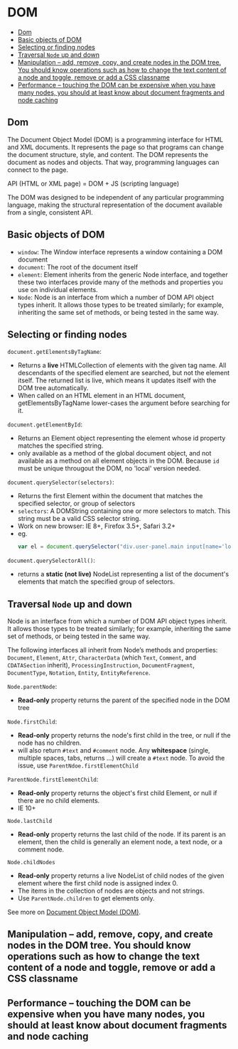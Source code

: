 # DOM <!-- omit in toc -->

- [Dom](#dom)
- [Basic objects of DOM](#basic-objects-of-dom)
- [Selecting or finding nodes](#selecting-or-finding-nodes)
- [Traversal `Node` up and down](#traversal-node-up-and-down)
- [Manipulation – add, remove, copy, and create nodes in the DOM tree. You should know operations such as how to change the text content of a node and toggle, remove or add a CSS classname](#manipulation-%E2%80%93-add-remove-copy-and-create-nodes-in-the-dom-tree-you-should-know-operations-such-as-how-to-change-the-text-content-of-a-node-and-toggle-remove-or-add-a-css-classname)
- [Performance – touching the DOM can be expensive when you have many nodes, you should at least know about document fragments and node caching](#performance-%E2%80%93-touching-the-dom-can-be-expensive-when-you-have-many-nodes-you-should-at-least-know-about-document-fragments-and-node-caching)

## Dom
The Document Object Model (DOM) is a programming interface for HTML and XML documents. It represents the page so that programs can change the document structure, style, and content. The DOM represents the document as nodes and objects. That way, programming languages can connect to the page.

API (HTML or XML page) = DOM + JS (scripting language)

The DOM was designed to be independent of any particular programming language, making the structural representation of the document available from a single, consistent API.

## Basic objects of DOM
- `window`: The Window interface represents a window containing a DOM document
- `document`: The root of the document itself
- `element`: Element inherits from the generic Node interface, and together these two interfaces provide many of the methods and properties you use on individual elements.
- `Node`: Node is an interface from which a number of DOM API object types inherit. It allows those types to be treated similarly; for example, inheriting the same set of methods, or being tested in the same way.

## Selecting or finding nodes

`document.getElementsByTagName`:
- Returns a **live** HTMLCollection of elements with the given tag name. All descendants of the specified element are searched, but not the element itself. The returned list is live, which means it updates itself with the DOM tree automatically.
- When called on an HTML element in an HTML document, getElementsByTagName lower-cases the argument before searching for it.

`document.getElementById`:
- Returns an Element object representing the element whose id property matches the specified string.
- only available as a method of the global document object, and not available as a method on all element objects in the DOM. Because `id` must be unique througout the DOM, no 'local' version needed.

`document.querySelector(selectors)`:
- Returns the first Element within the document that matches the specified selector, or group of selectors
- `selectors`: A DOMString containing one or more selectors to match. This string must be a valid CSS selector string.
- Work on new browser: IE 8+, Firefox 3.5+, Safari 3.2+
- eg.
  ```javascript
  var el = document.querySelector("div.user-panel.main input[name='login']");
  ```

`document.querySelectorAll()`:
-  returns a **static (not live)** NodeList representing a list of the document's elements that match the specified group of selectors.

## Traversal `Node` up and down
Node is an interface from which a number of DOM API object types inherit. It allows those types to be treated similarly; for example, inheriting the same set of methods, or being tested in the same way.

The following interfaces all inherit from Node’s methods and properties: `Document`, `Element`, `Attr`, `CharacterData` (which `Text`, `Comment`, and `CDATASection` inherit), `ProcessingInstruction`, `DocumentFragment`, `DocumentType`, `Notation`, `Entity`, `EntityReference`.

`Node.parentNode`:
- **Read-only** property returns the parent of the specified node in the DOM tree

`Node.firstChild`:
- **Read-only** property returns the node's first child in the tree, or null if the node has no children.
- will also return `#text` and `#comment` node. Any **whitespace** (single, multiple spaces, tabs, returns ...) will create a `#text` node. To avoid the issue, use `ParentNdoe.firstElementChild`

`ParentNode.firstElementChild`:
- **Read-only** property returns the object's first child Element, or null if there are no child elements.
- IE 10+

`Node.lastChild`
- **Read-only** property returns the last child of the node. If its parent is an element, then the child is generally an element node, a text node, or a comment node.

`Node.childNodes`
- **Read-only** property returns a live NodeList of child nodes of the given element where the first child node is assigned index 0.
- The items in the collection of nodes are objects and not strings.
- Use `ParentNode.children` to get elements only.

See more on [Document Object Model (DOM)](https://developer.mozilla.org/en-US/docs/Web/API/Document_Object_Model).

## Manipulation – add, remove, copy, and create nodes in the DOM tree. You should know operations such as how to change the text content of a node and toggle, remove or add a CSS classname
## Performance – touching the DOM can be expensive when you have many nodes, you should at least know about document fragments and node caching
